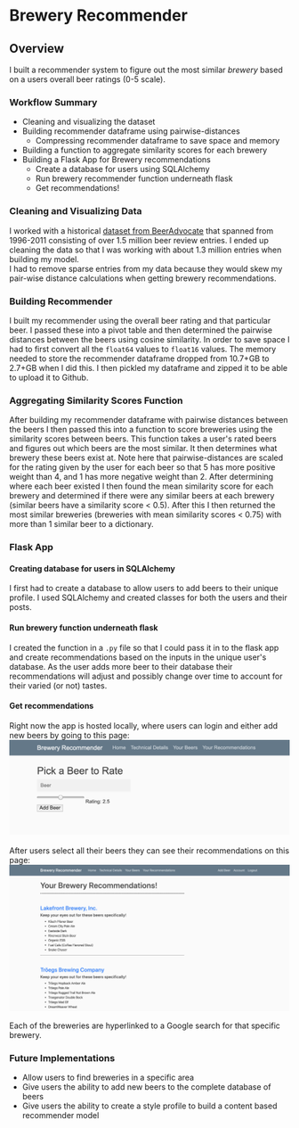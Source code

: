 # Brewery Recommender

## Overview
I built a recommender system to figure out the most similar <em>brewery</em> based on a users overall beer ratings (0-5 scale).

### Workflow Summary
- Cleaning and visualizing the dataset
- Building recommender dataframe using pairwise-distances
  - Compressing recommender dataframe to save space and memory
- Building a function to aggregate similarity scores for each brewery
- Building a Flask App for Brewery recommendations
  - Create a database for users using SQLAlchemy
  - Run brewery recommender function underneath flask
  - Get recommendations!

### Cleaning and Visualizing Data
I worked with a historical [dataset from BeerAdvocate](https://www.kaggle.com/rdoume/beerreviews) that spanned from 1996-2011 consisting of over 1.5 million beer review entries. I ended up cleaning the data so that I was working with about 1.3 million entries when building my model.
<br>
I had to remove sparse entries from my data because they would skew my pair-wise distance calculations when getting brewery recommendations.

### Building Recommender
I built my recommender using the overall beer rating and that particular beer. I passed these into a pivot table and then determined the pairwise distances between the beers using cosine similarity. In order to save space I had to first convert all the `float64` values to `float16` values. The memory needed to store the recommender dataframe dropped from 10.7+GB to 2.7+GB when I did this. I then pickled my dataframe and zipped it to be able to upload it to Github.

### Aggregating Similarity Scores Function
After building my recommender dataframe with pairwise distances between the beers I then passed this into a function to score breweries using the similarity scores between beers. This function takes a user's rated beers and figures out which beers are the most similar. It then determines what brewery these beers exist at. Note here that pairwise-distances are scaled for the rating given by the user for each beer so that 5 has more positive weight than 4, and 1 has more negative weight than 2. After determining where each beer existed I then found the mean similarity score for each brewery and determined if there were any similar beers at each brewery (similar beers have a similarity score < 0.5). After this I then returned the most similar breweries (breweries with mean similarity scores < 0.75) with more than 1 similar beer to a dictionary.

### Flask App
#### Creating database for users in SQLAlchemy
I first had to create a database to allow users to add beers to their unique profile. I used SQLAlchemy and created classes for both the users and their posts.

#### Run brewery function underneath flask
I created the function in a `.py` file so that I could pass it in to the flask app and create recommendations based on the inputs in the unique user's database. As the user adds more beer to their database their recommendations will adjust and possibly change over time to account for their varied (or not) tastes.

#### Get recommendations
Right now the app is hosted locally, where users can login and either add new beers by going to this page:
![](images/pick_beers.png)
<br>
<br>
After users select all their beers they can see their recommendations on this page:
![](images/recommendations_flask.png)

Each of the breweries are hyperlinked to a Google search for that specific brewery.

### Future Implementations
- Allow users to find breweries in a specific area
- Give users the ability to add new beers to the complete database of beers
- Give users the ability to create a style profile to build a content based recommender model
